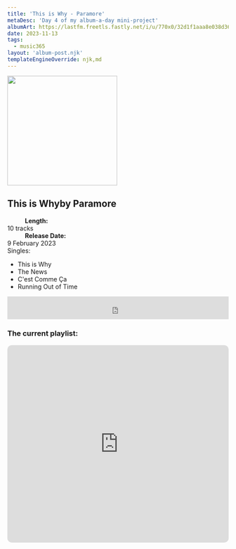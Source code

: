 ```yaml
---
title: 'This is Why - Paramore'
metaDesc: 'Day 4 of my album-a-day mini-project'
albumArt: https://lastfm.freetls.fastly.net/i/u/770x0/32d1f1aaa8e038d36c10eec0dcd20225.jpg#32d1f1aaa8e038d36c10eec0dcd20225
date: 2023-11-13
tags:
  - music365
layout: 'album-post.njk'
templateEngineOverride: njk,md
---
```


<aside class="album-profile" style="--shadow: rgb(88,75,60)">
  <div class="album-profile__image">
    <img width="250" height="250" crossorigin="anonymous" src="{{ albumArt }}"/>
  </div>
  <div class="aside__content">
    <h1><strong>This is Why</strong>by Paramore</h1>
    <dl>
      <div>
        <dd><strong>Length:</strong></dd>
        <dt>10 tracks</dt>
      </div>
      <div>
        <dd><strong>Release Date:</strong></dd>
        <dt>9 February 2023</dt>
      </div>
      <div class="singles">
        <span>Singles:</span>
        <ul>
          <li>This is Why</li>
          <li>The News</li>
          <li>C'est Comme Ça</li>
          <li>Running Out of Time</li>
        </ul>
      </div>
    </dl>
    <div class="color-grid" style="--opacity: 1;">
      <div class="color-grid__container">
					<span class="color color--1" style="--firstColor: rgb(88,75,60)"></span>
					<span class="color color--2" style="--secondaryColor: rgb(195,173,136)"></span>
					<span class="color color--3" style="--thirdColor: rgb(161,149,116)"></span>
      </div>
    </div>
  </div>
</aside>

<iframe width="100%" height="52" src="https://odesli.co/embed/?url=https%3A%2F%2Fsong.link%2Fi%2F1646945384&theme=light" frameborder="0" allowfullscreen sandbox="allow-same-origin allow-scripts allow-presentation allow-popups allow-popups-to-escape-sandbox" allow="clipboard-read; clipboard-write"></iframe>

### The current playlist:

<iframe allow="autoplay *; encrypted-media *; fullscreen *; clipboard-write" frameborder="0" height="450" style="width:100%;max-width:660px;overflow:hidden;border-radius:10px;" sandbox="allow-forms allow-popups allow-same-origin allow-scripts allow-storage-access-by-user-activation allow-top-navigation-by-user-activation" src="https://embed.music.apple.com/gb/playlist/music365/pl.u-AkAmEd9ix4MAZYJ"></iframe>
